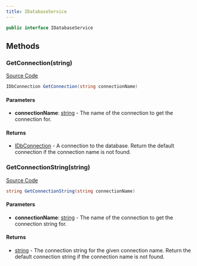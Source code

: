 ```yaml
---
title: IDatabaseService
---
```


```csharp
public interface IDatabaseService
```

## Methods

### GetConnection(string)

[Source Code](https://github.com/swiftly-solution/swiftlys2/blob/main/managed/src/SwiftlyS2.Shared/Modules/Database/IDatabaseService.cs#L19)

```csharp
IDbConnection GetConnection(string connectionName)
```

#### Parameters

- **connectionName**: [string](https://learn.microsoft.com/dotnet/api/system.string) - The name of the connection to get the connection for.

#### Returns

- [IDbConnection](https://learn.microsoft.com/dotnet/api/system.data.idbconnection) - A connection to the database. Return the default connection if the connection name is not found.

### GetConnectionString(string)

[Source Code](https://github.com/swiftly-solution/swiftlys2/blob/main/managed/src/SwiftlyS2.Shared/Modules/Database/IDatabaseService.cs#L12)

```csharp
string GetConnectionString(string connectionName)
```

#### Parameters

- **connectionName**: [string](https://learn.microsoft.com/dotnet/api/system.string) - The name of the connection to get the connection string for.

#### Returns

- [string](https://learn.microsoft.com/dotnet/api/system.string) - The connection string for the given connection name. Return the default connection string if the connection name is not found.

